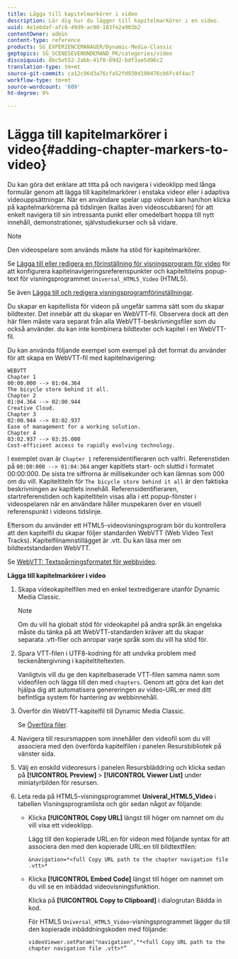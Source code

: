 ```yaml
---
title: Lägga till kapitelmarkörer i video
description: Lär dig hur du lägger till kapitelmarkörer i en video.
uuid: 4e1e6daf-afc6-49d9-ac90-183fe2a903b2
contentOwner: admin
content-type: reference
products: SG_EXPERIENCEMANAGER/Dynamic-Media-Classic
geptopics: SG_SCENESEVENONDEMAND_PK/categories/video
discoiquuid: 8bc5e552-2abb-41f0-89d2-bdf3ae5d96c2
translation-type: tm+mt
source-git-commit: ca12c96d3a76cfa52fd930d190476cb6fc4f4ac7
workflow-type: tm+mt
source-wordcount: '609'
ht-degree: 0%

---
```



# Lägga till kapitelmarkörer i video{#adding-chapter-markers-to-video}

Du kan göra det enklare att titta på och navigera i videoklipp med långa formulär genom att lägga till kapitelmarkörer i enstaka videor eller i adaptiva videouppsättningar. När en användare spelar upp videon kan han/hon klicka på kapitelmarkörerna på tidslinjen (kallas även videoscubbaren) för att enkelt navigera till sin intressanta punkt eller omedelbart hoppa till nytt innehåll, demonstrationer, självstudiekurser och så vidare.

>[!NOTE]
>
>Den videospelare som används måste ha stöd för kapitelmarkörer.

Se [Lägga till eller redigera en förinställning för visningsprogram för video](previewing-videos-video-viewer.md#adding_or_editing_a_video_viewer_preset) för att konfigurera kapitelnavigeringsreferenspunkter och kapiteltitelns popup-text för visningsprogrammet `Universal_HTML5_Video` (HTML5).

Se även [Lägga till och redigera visningsprogramförinställningar](application-setup.md#adding_and_editing_viewer_presets).

Du skapar en kapitellista för videon på ungefär samma sätt som du skapar bildtexter. Det innebär att du skapar en WebVTT-fil. Observera dock att den här filen måste vara separat från alla WebVTT-beskrivningsfiler som du också använder. du kan inte kombinera bildtexter och kapitel i en WebVTT-fil.

Du kan använda följande exempel som exempel på det format du använder för att skapa en WebVTT-fil med kapitelnavigering:

```as3
WEBVTT 
Chapter 1 
00:00.000 --> 01:04.364 
The bicycle store behind it all. 
Chapter 2 
01:04.364 --> 02:00.944 
Creative Cloud. 
Chapter 3 
02:00.944 --> 03:02.937 
Ease of management for a working solution. 
Chapter 4 
03:02.937 --> 03:35.000 
Cost-efficient access to rapidly evolving technology.
```

I exemplet ovan är `Chapter 1` referensidentifieraren och valfri. Referenstiden på `00:00:000 --> 01:04:364` anger kapitlets start- och sluttid i formatet 00:00:000. De sista tre siffrorna är millisekunder och kan lämnas som 000 om du vill. Kapiteltiteln för `The bicycle store behind it all` är den faktiska beskrivningen av kapitlets innehåll. Referensidentifieraren, startreferenstiden och kapiteltiteln visas alla i ett popup-fönster i videospelaren när en användare håller muspekaren över en visuell referenspunkt i videons tidslinje.

Eftersom du använder ett HTML5-videovisningsprogram bör du kontrollera att den kapitelfil du skapar följer standarden WebVTT (Web Video Text Tracks). Kapitelfilnamnstillägget är .vtt. Du kan läsa mer om bildtextstandarden WebVTT.

Se [WebVTT: Textspårningsformatet för webbvideo](https://dev.w3.org/html5/webvtt/).

**Lägga till kapitelmarkörer i video**

1. Skapa videokapitelfilen med en enkel textredigerare utanför Dynamic Media Classic.

   >[!NOTE]
   >
   >Om du vill ha globalt stöd för videokapitel på andra språk än engelska måste du tänka på att WebVTT-standarden kräver att du skapar separata .vtt-filer och anropar varje språk som du vill ha stöd för.

1. Spara VTT-filen i UTF8-kodning för att undvika problem med teckenåtergivning i kapiteltiteltexten.

   Vanligtvis vill du ge den kapitelbaserade VTT-filen samma namn som videofilen och lägga till den med `chapters`. Genom att göra det kan det hjälpa dig att automatisera genereringen av video-URL:er med ditt befintliga system för hantering av webbinnehåll.

1. Överför din WebVTT-kapitelfil till Dynamic Media Classic.

   Se [Överföra filer](uploading-files.md#uploading_files).

1. Navigera till resursmappen som innehåller den videofil som du vill associera med den överförda kapitelfilen i panelen Resursbibliotek på vänster sida.
1. Välj en enskild videoresurs i panelen Resursbläddring och klicka sedan på **[!UICONTROL Preview]** > **[!UICONTROL Viewer List]** under miniatyrbilden för resursen.
1. Leta reda på HTML5-visningsprogrammet **Univeral_HTML5_Video** i tabellen Visningsprogramlista och gör sedan något av följande:

   * Klicka **[!UICONTROL Copy URL]** längst till höger om namnet om du vill visa ett videoklipp.

      Lägg till den kopierade URL:en för videon med följande syntax för att associera den med den kopierade URL:en till bildtextfilen:

      `&navigation=*<full Copy URL path to the chapter navigation file .vtt>*`

   * Klicka **[!UICONTROL Embed Code]** längst till höger om namnet om du vill se en inbäddad videovisningsfunktion.

      Klicka på **[!UICONTROL Copy to Clipboard]** i dialogrutan Bädda in kod.

      För HTML5 `Universal_HTML5_Video`-visningsprogrammet lägger du till den kopierade inbäddningskoden med följande:

      `videoViewer.setParam("navigation","*<full Copy URL path to the chapter navigation file .vtt>*”`


